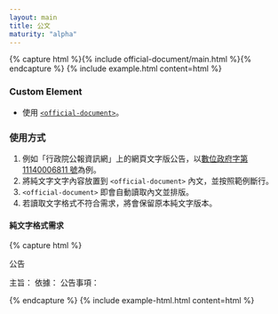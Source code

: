 ```yaml
---
layout: main
title: 公文
maturity: "alpha"
---
```


{% capture html %}{% include official-document/main.html %}{% endcapture %}
{% 
  include example.html 
  content=html
%}

### Custom Element

- 使用 [`<official-document>`](/assets/js/components/official-document-element.js)。

### 使用方式

1. 例如「行政院公報資訊網」上的網頁文字版公告，以[數位政府字第 11140006811 號](https://gazette2.nat.gov.tw/EG_FileManager/eguploadpub/eg029001/ch05/type3/gov87/num13/Eg.htm)為例。
2. 將純文字文字內容放置到 `<official-document>` 內文，並按照範例斷行。
3. `<official-document>` 即會自動讀取內文並排版。
4. 若讀取文字格式不符合需求，將會保留原本純文字版本。

#### 純文字格式需求

{% capture html %}
<!-- 部門，如「數位發展部」 -->公告
<!-- 公告日期，如「中華民國112年1月3日」 -->
<!-- 公告編號號碼，如「數位政府字第 11140006811 號」-->

主旨：<!-- 公文主旨 -->
依據：<!-- 公文依據 -->
公告事項：
<!-- 公告事項內文（多行） -->

<!-- 長官職稱 -->
<!-- 長官姓名 -->
{% endcapture %}
{% include example-html.html content=html %}

<script src="/assets/js/components/official-document-element.js" type="module">
